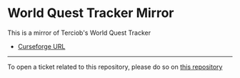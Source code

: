 # World Quest Tracker Mirror

This is a mirror of Terciob's World Quest Tracker

- [Curseforge URL](https://www.curseforge.com/wow/addons/world-quest-tracker)

----

To open a ticket related to this repository, please do so on [this repository](https://github.com/curseforge-mirror/.github)